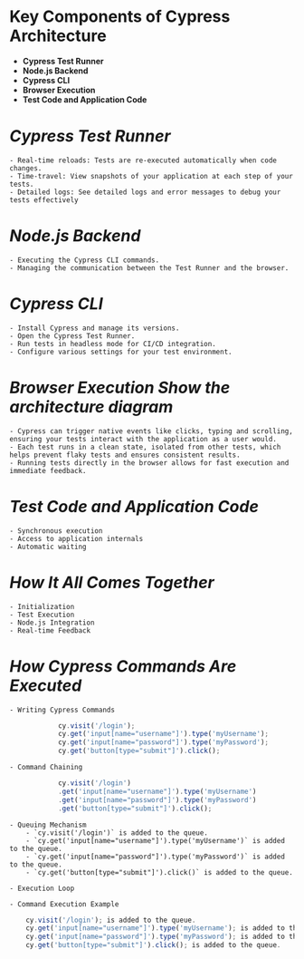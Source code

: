 # Key Components of Cypress Architecture
- **Cypress Test Runner**
- **Node.js Backend**
- **Cypress CLI**
- **Browser Execution**
- **Test Code and Application Code**


# **_Cypress Test Runner_**
	- Real-time reloads: Tests are re-executed automatically when code changes.
	- Time-travel: View snapshots of your application at each step of your tests.
	- Detailed logs: See detailed logs and error messages to debug your tests effectively

# **_Node.js Backend_**
	- Executing the Cypress CLI commands.
	- Managing the communication between the Test Runner and the browser.

# **_Cypress CLI_**
	- Install Cypress and manage its versions.
	- Open the Cypress Test Runner.
	- Run tests in headless mode for CI/CD integration.
	- Configure various settings for your test environment.

# **_Browser Execution Show the architecture diagram_**
	- Cypress can trigger native events like clicks, typing and scrolling, ensuring your tests interact with the application as a user would.
	- Each test runs in a clean state, isolated from other tests, which helps prevent flaky tests and ensures consistent results.
	- Running tests directly in the browser allows for fast execution and immediate feedback.

# **_Test Code and Application Code_**
	- Synchronous execution
	- Access to application internals
	- Automatic waiting

# **_How It All Comes Together_**
	- Initialization
	- Test Execution
	- Node.js Integration
	- Real-time Feedback


# **_How Cypress Commands Are Executed_**
	- Writing Cypress Commands
```javascript
            cy.visit('/login');
            cy.get('input[name="username"]').type('myUsername');
            cy.get('input[name="password"]').type('myPassword');
            cy.get('button[type="submit"]').click();
```
	- Command Chaining
```javascript
            cy.visit('/login')
            .get('input[name="username"]').type('myUsername')
            .get('input[name="password"]').type('myPassword')
            .get('button[type="submit"]').click();
```
	- Queuing Mechanism
		- `cy.visit('/login')` is added to the queue.
		- `cy.get('input[name="username"]').type('myUsername')` is added to the queue.
		- `cy.get('input[name="password"]').type('myPassword')` is added to the queue.
		- `cy.get('button[type="submit"]').click()` is added to the queue.

	- Execution Loop
	
	- Command Execution Example
```javascript
	cy.visit('/login'); is added to the queue.
	cy.get('input[name="username"]').type('myUsername'); is added to the queue.
	cy.get('input[name="password"]').type('myPassword'); is added to the queue.
	cy.get('button[type="submit"]').click(); is added to the queue.
```
